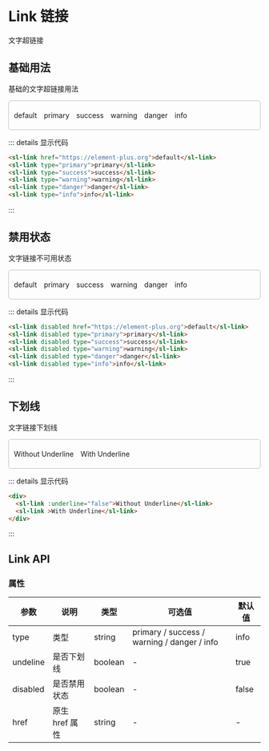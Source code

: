 # Link 链接
文字超链接

## 基础用法
基础的文字超链接用法
<div class='box' style="border: 1px solid #c0c0c2; border-radius: 5px; padding: 20px 10px">
  <div>
    <sl-link style='margin-right: 10px;' href="https://element-plus.org">default</sl-link>
    <sl-link style='margin-right: 10px;' type="primary">primary</sl-link>
    <sl-link style='margin-right: 10px;' type="success">success</sl-link>
    <sl-link style='margin-right: 10px;' type="warning">warning</sl-link>
    <sl-link style='margin-right: 10px;' type="danger">danger</sl-link>
    <sl-link style='margin-right: 10px;' type="info">info</sl-link>
  </div>
</div>

::: details 显示代码
```html
<sl-link href="https://element-plus.org">default</sl-link>
<sl-link type="primary">primary</sl-link>
<sl-link type="success">success</sl-link>
<sl-link type="warning">warning</sl-link>
<sl-link type="danger">danger</sl-link>
<sl-link type="info">info</sl-link>
```
:::

## 禁用状态
文字链接不可用状态
<div class='box' style="border: 1px solid #c0c0c2; border-radius: 5px; padding: 20px 10px">
  <div>
    <sl-link style='margin-right: 10px;' disabled href="https://element-plus.org">default</sl-link>
    <sl-link style='margin-right: 10px;' disabled type="primary">primary</sl-link>
    <sl-link style='margin-right: 10px;' disabled type="success">success</sl-link>
    <sl-link style='margin-right: 10px;' disabled type="warning">warning</sl-link>
    <sl-link style='margin-right: 10px;' disabled type="danger">danger</sl-link>
    <sl-link style='margin-right: 10px;' disabled type="info">info</sl-link>
  </div>
</div>

::: details 显示代码
```html
<sl-link disabled href="https://element-plus.org">default</sl-link>
<sl-link disabled type="primary">primary</sl-link>
<sl-link disabled type="success">success</sl-link>
<sl-link disabled type="warning">warning</sl-link>
<sl-link disabled type="danger">danger</sl-link>
<sl-link disabled type="info">info</sl-link>
```
:::

## 下划线
文字链接下划线
<div class='box' style="border: 1px solid #c0c0c2; border-radius: 5px; padding: 20px 10px">
  <div>
    <sl-link style='margin-right:10px' :underline="false">Without Underline</sl-link>
    <sl-link style='margin-right:10px' >With Underline</sl-link>
  </div>
</div>

::: details 显示代码
```html
<div>
  <sl-link :underline="false">Without Underline</sl-link>
  <sl-link >With Underline</sl-link>
</div>
```
:::

## Link API

### 属性
| 参数 | 说明 | 类型 | 可选值	| 默认值|
| - | - | - | - | - |
| type | 类型 | string | primary / success / warning / danger / info | info |
| undeline | 是否下划线 | boolean | - | true |
| disabled | 是否禁用状态 | boolean | - | false |
| href | 原生 href 属性 | string | - | - |